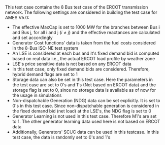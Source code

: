 This test case contains the 8 Bus test case of the ERCOT transmission network. The following settings are considered in building the test case for AMES V5.0:

- The effective MaxCap is set to 1000 MW for the branches between Bus i and Bus j, for all i and j ($i \neq j$) and the effective reactances are calculated and set accordingly
- Generator Cost functions' data is taken from the fuel costs considered in the 8-Bus ISO-NE test system
- An LSE is considered at each bus and it's fixed demand bid is computed based on real data i.e., the actual ERCOT load profile by weather zone
- LSE's price sensitive data is not based on any ERCOT data
- In this test case, only fixed demand bids are considered. Therefore, hybrid demand flags are set to 1
- Storage data can also be set in this test case. Here the parameters in the test case are set to 0's and 1's (Not based on ERCOT data) and the storage flag is set to 0, since no storage data is available as of now for the usage in simulations
- Non-dispatchable Generation (NDG) data can be set explicitly. It is set to 0's in this test case. Since non-dispatchable generation is considered in the fixed demand bid (net load) at the LSE's, the NDG flag is set to 0
- Generator Learning is not used in this test case. Therefore M1's are set to 1. The other generator learning data used here is not based on ERCOT data
- Additionally, Generators' SCUC data can be used in this testcase. In this test case, the data is randomly set to 0's and 1's
